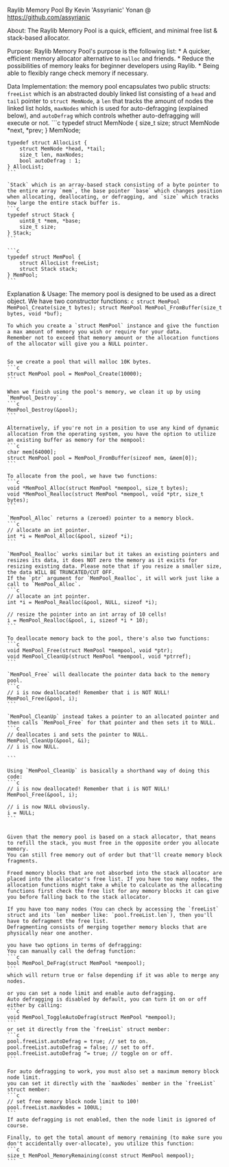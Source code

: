 Raylib Memory Pool
By Kevin 'Assyrianic' Yonan @ https://github.com/assyrianic

About:
	The Raylib Memory Pool is a quick, efficient, and minimal free list & stack-based allocator.

Purpose:
	Raylib Memory Pool's purpose is the following list:
		* A quicker, efficient memory allocator alternative to `malloc` and friends.
		* Reduce the possibilities of memory leaks for beginner developers using Raylib.
		* Being able to flexibly range check memory if necessary.

Data Implementation:
	the memory pool encapsulates two public structs:
	`freeList` which is an abstracted doubly linked list consisting of a `head` and `tail` pointer to `struct MemNode`, a `len` that tracks the amount of nodes the linked list holds, `maxNodes` which is used for auto-defragging (explained below), and `autoDefrag` which controls whether auto-defragging will execute or not.
	```c
	typedef struct MemNode {
		size_t size;
		struct MemNode *next, *prev;
	} MemNode;

	typedef struct AllocList {
		struct MemNode *head, *tail;
		size_t len, maxNodes;
		bool autoDefrag : 1;
	} AllocList;
	```
	
	`Stack` which is an array-based stack consisting of a byte pointer to the entire array `mem`, the base pointer `base` which changes position when allocating, deallocating, or defragging, and `size` which tracks how large the entire stack buffer is.
	```c
	typedef struct Stack {
		uint8_t *mem, *base;
		size_t size;
	} Stack;
	```
	
	```c
	typedef struct MemPool {
		struct AllocList freeList;
		struct Stack stack;
	} MemPool;
	```

Explanation & Usage:
	The memory pool is designed to be used as a direct object.
	We have two constructor functions:
	```c
	struct MemPool MemPool_Create(size_t bytes);
	struct MemPool MemPool_FromBuffer(size_t bytes, void *buf);
	```
	
	To which you create a `struct MemPool` instance and give the function a max amount of memory you wish or require for your data.
	Remember not to exceed that memory amount or the allocation functions of the allocator will give you a NULL pointer.
	
	
	So we create a pool that will malloc 10K bytes.
	```c
	struct MemPool pool = MemPool_Create(10000);
	```
	
	When we finish using the pool's memory, we clean it up by using `MemPool_Destroy`.
	```c
	MemPool_Destroy(&pool);
	```
	
	Alternatively, if you're not in a position to use any kind of dynamic allocation from the operating system, you have the option to utilize an existing buffer as memory for the mempool:
	```c
	char mem[64000];
	struct MemPool pool = MemPool_FromBuffer(sizeof mem, &mem[0]);
	```
	
	To allocate from the pool, we have two functions:
	```c
	void *MemPool_Alloc(struct MemPool *mempool, size_t bytes);
	void *MemPool_Realloc(struct MemPool *mempool, void *ptr, size_t bytes);
	```
	
	`MemPool_Alloc` returns a (zeroed) pointer to a memory block.
	```c
	// allocate an int pointer.
	int *i = MemPool_Alloc(&pool, sizeof *i);
	```
	
	`MemPool_Realloc` works similar but it takes an existing pointers and resizes its data, it does NOT zero the memory as it exists for resizing existing data. Please note that if you resize a smaller size, the data WILL BE TRUNCATED/CUT OFF.
	If the `ptr` argument for `MemPool_Realloc`, it will work just like a call to `MemPool_Alloc`.
	```c
	// allocate an int pointer.
	int *i = MemPool_Realloc(&pool, NULL, sizeof *i);
	
	// resize the pointer into an int array of 10 cells!
	i = MemPool_Realloc(&pool, i, sizeof *i * 10);
	```
	
	To deallocate memory back to the pool, there's also two functions:
	```c
	void MemPool_Free(struct MemPool *mempool, void *ptr);
	void MemPool_CleanUp(struct MemPool *mempool, void *ptrref);
	```
	
	`MemPool_Free` will deallocate the pointer data back to the memory pool.
	```c
	// i is now deallocated! Remember that i is NOT NULL!
	MemPool_Free(&pool, i);
	```
	
	`MemPool_CleanUp` instead takes a pointer to an allocated pointer and then calls `MemPool_Free` for that pointer and then sets it to NULL.
	```c
	// deallocates i and sets the pointer to NULL.
	MemPool_CleanUp(&pool, &i);
	// i is now NULL.
	
	```
	
	Using `MemPool_CleanUp` is basically a shorthand way of doing this code:
	```c
	// i is now deallocated! Remember that i is NOT NULL!
	MemPool_Free(&pool, i);
	
	// i is now NULL obviously.
	i = NULL;
	```
	
	
	Given that the memory pool is based on a stack allocator, that means to refill the stack, you must free in the opposite order you allocate memory.
	You can still free memory out of order but that'll create memory block fragments.
	
	Freed memory blocks that are not absorbed into the stack allocator are placed into the allocator's free list. If you have too many nodes, the allocation functions might take a while to calculate as the allocating functions first check the free list for any memory blocks it can give you before falling back to the stack allocator.
	
	If you have too many nodes (You can check by accessing the `freeList` struct and its `len` member like: `pool.freeList.len`), then you'll have to defragment the free list.
	Defragmenting consists of merging together memory blocks that are physically near one another.
	
	you have two options in terms of defragging:
	You can manually call the defrag function:
	```c
	bool MemPool_DeFrag(struct MemPool *mempool);
	```
	which will return true or false depending if it was able to merge any nodes.
	
	or you can set a node limit and enable auto defragging.
	Auto defragging is disabled by default, you can turn it on or off either by calling:
	```c
	void MemPool_ToggleAutoDefrag(struct MemPool *mempool);
	```
	or set it directly from the `freeList` struct member:
	```c
	pool.freeList.autoDefrag = true; // set to on.
	pool.freeList.autoDefrag = false; // set to off.
	pool.freeList.autoDefrag ^= true; // toggle on or off.
	```
	
	For auto defragging to work, you must also set a maximum memory block node limit.
	you can set it directly with the `maxNodes` member in the `freeList` struct member:
	```c
	// set free memory block node limit to 100!
	pool.freeList.maxNodes = 100UL;
	```
	If auto defragging is not enabled, then the node limit is ignored of course.
	
	Finally, to get the total amount of memory remaining (to make sure you don't accidentally over-allocate), you utilize this function:
	```c
	size_t MemPool_MemoryRemaining(const struct MemPool mempool);
	```
